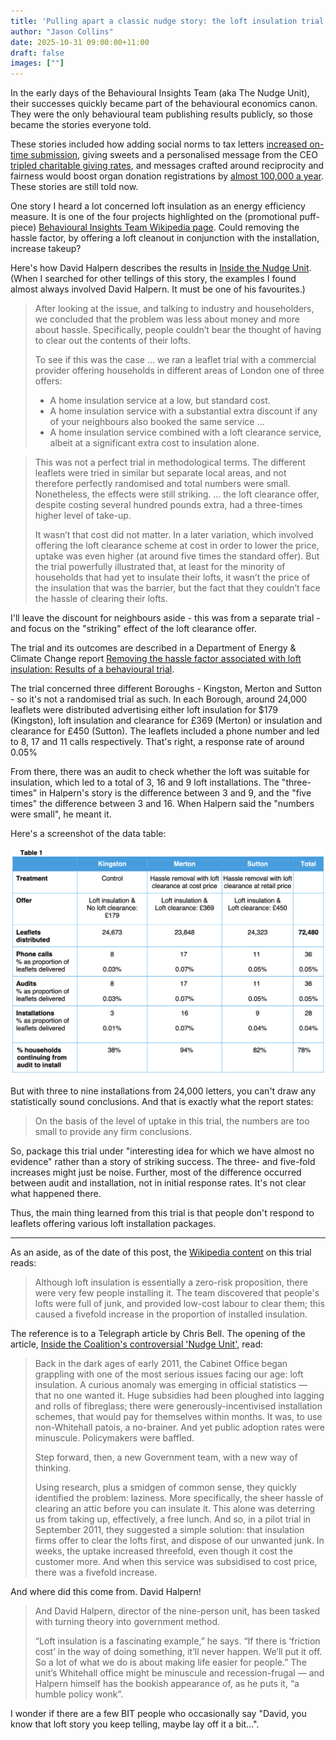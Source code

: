 ```yaml
---
title: 'Pulling apart a classic nudge story: the loft insulation trial'
author: "Jason Collins"
date: 2025-10-31 09:00:00+11:00
draft: false
images: [""]
---
```


In the early days of the Behavioural Insights Team (aka The Nudge Unit), their successes quickly became part of the behavioural economics canon. They were the only behavioural team publishing results publicly, so those became the stories everyone told.

These stories included how adding social norms to tax letters [increased on-time submission](https://www.bi.team/publications/fraud-error-and-debt-behavioural-insights-team-paper/), giving sweets and a personalised message from the CEO [tripled charitable giving rates](https://www.bi.team/publications/applying-behavioural-insights-to-charitable-giving/), and messages crafted around reciprocity and fairness would boost organ donation registrations by [almost 100,000 a year](https://www.bi.team/publications/applying-behavioural-insights-to-organ-donation/). These stories are still told now.

One story I heard a lot concerned loft insulation as an energy efficiency measure. It is one of the four projects highlighted on the (promotional puff-piece) [Behavioural Insights Team Wikipedia page](https://en.wikipedia.org/wiki/Behavioural_Insights_Team#Increasing_loft_insulation_installation). Could removing the hassle factor, by offering a loft cleanout in conjunction with the installation, increase takeup?

Here's how David Halpern describes the results in [Inside the Nudge Unit](https://www.bi.team/blogs/inside-the-nudge-unit-out-on-27th-august/). (When I searched for other tellings of this story, the examples I found almost always involved David Halpern. It must be one of his favourites.)

> After looking at the issue, and talking to industry and householders, we concluded that the problem was less about money and more about hassle. Specifically, people couldn’t bear the thought of having to clear out the contents of their lofts.
> 
> To see if this was the case ... we ran a leaflet trial with a commercial provider offering households in different areas of London one of three offers:
> 
> - A home insulation service at a low, but standard cost.
> - A home insulation service with a substantial extra discount if any of your neighbours also booked the same service ...
> - A home insulation service combined with a loft clearance service, albeit at a significant extra cost to insulation alone.

> This was not a perfect trial in methodological terms. The different leaflets were tried in similar but separate local areas, and not therefore perfectly randomised and total numbers were small. Nonetheless, the effects were still striking. ... the loft clearance offer, despite costing several hundred pounds extra, had a three-times higher level of take-up.
> 
> It wasn’t that cost did not matter. In a later variation, which involved offering the loft clearance scheme at cost in order to lower the price, uptake was even higher (at around five times the standard offer). But the trial powerfully illustrated that, at least for the minority of households that had yet to insulate their lofts, it wasn’t the price of the insulation that was the barrier, but the fact that they couldn’t face the hassle of clearing their lofts.

I'll leave the discount for neighbours aside - this was from a separate trial - and focus on the "striking" effect of the loft clearance offer.

The trial and its outcomes are described in a Department of Energy & Climate Change report [Removing the hassle factor associated with loft insulation: Results of a behavioural trial](https://assets.publishing.service.gov.uk/media/5a7c4f94ed915d3d0e87b850/DECC_loft_clearance_trial_report_final.pdf).

The trial concerned three different Boroughs - Kingston, Merton and Sutton - so it's not a randomised trial as such. In each Borough, around 24,000 leaflets were distributed advertising either loft insulation for $179 (Kingston), loft insulation and clearance for £369 (Merton) or insulation and clearance for £450 (Sutton). The leaflets included a phone number and led to 8, 17 and 11 calls respectively. That's right, a response rate of around 0.05%

From there, there was an audit to check whether the loft was suitable for insulation, which led to a total of 3, 16 and 9 loft installations. The "three-times" in Halpern's story is the difference between 3 and 9, and the "five times" the difference between 3 and 16. When Halpern said the "numbers were small", he meant it.

Here's a screenshot of the data table:

![](img/loft-insulation.png)

But with three to nine installations from 24,000 letters, you can't draw any statistically sound conclusions. And that is exactly what the report states:

> On the basis of the level of uptake in this trial, the numbers are too small to provide any firm conclusions.

So, package this trial under "interesting idea for which we have almost no evidence" rather than a story of striking success. The three- and five-fold increases might just be noise. Further, most of the difference occurred between audit and installation, not in initial response rates. It's not clear what happened there.

Thus, the main thing learned from this trial is that people don't respond to leaflets offering various loft installation packages.

---

As an aside, as of the date of this post, the [Wikipedia content](https://en.wikipedia.org/wiki/Behavioural_Insights_Team#Increasing_loft_insulation_installation) on this trial reads:

> Although loft insulation is essentially a zero-risk proposition, there were very few people installing it. The team discovered that people's lofts were full of junk, and provided low-cost labour to clear them; this caused a fivefold increase in the proportion of installed insulation.

The reference is to a Telegraph article by Chris Bell. The opening of the article, [Inside the Coalition's controversial 'Nudge Unit'](https://www.telegraph.co.uk/news/politics/9853384/Inside-the-Coalitions-controversial-Nudge-Unit.html), read:

> Back in the dark ages of early 2011, the Cabinet Office began grappling with one of the most serious issues facing our age: loft insulation. A curious anomaly was emerging in official statistics — that no one wanted it. Huge subsidies had been ploughed into lagging and rolls of fibreglass; there were generously-incentivised installation schemes, that would pay for themselves within months. It was, to use non-Whitehall patois, a no-brainer. And yet public adoption rates were minuscule. Policymakers were baffled.
>
> Step forward, then, a new Government team, with a new way of thinking.
>
> Using research, plus a smidgen of common sense, they quickly identified the problem: laziness. More specifically, the sheer hassle of clearing an attic before you can insulate it. This alone was deterring us from taking up, effectively, a free lunch. And so, in a pilot trial in September 2011, they suggested a simple solution: that insulation firms offer to clear the lofts first, and dispose of our unwanted junk. In weeks, the uptake increased threefold, even though it cost the customer more. And when this service was subsidised to cost price, there was a fivefold increase.

And where did this come from. David Halpern!

> And David Halpern, director of the nine-person unit, has been tasked with turning theory into government method.
> 
> “Loft insulation is a fascinating example,” he says. “If there is ‘friction cost’ in the way of doing something, it’ll never happen. We’ll put it off. So a lot of what we do is about making life easier for people.” The unit’s Whitehall office might be minuscule and recession-frugal — and Halpern himself has the bookish appearance of, as he puts it, “a humble policy wonk”.

I wonder if there are a few BIT people who occasionally say "David, you know that loft story you keep telling, maybe lay off it a bit...".
